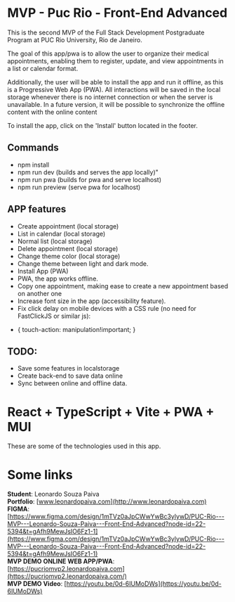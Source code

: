 # MVP - Puc Rio - Front-End Advanced

This is the second MVP of the Full Stack Development Postgraduate Program at PUC Rio University, Rio de Janeiro.

The goal of this app/pwa is to allow the user to organize their medical appointments, enabling them to register, update, and view appointments in a list or calendar format.

Additionally, the user will be able to install the app and run it offline, as this is a Progressive Web App (PWA). All interactions will be saved in the local storage whenever there is no internet connection or when the server is unavailable. In a future version, it will be possible to synchronize the offline content with the online content

To install the app, click on the 'Install' button located in the footer.

## Commands
- npm install
- npm run dev (builds and serves the app locally)"
- npm run pwa (builds for pwa and serve localhost)
- npm run preview (serve pwa for localhost)

## APP features

- Create appointment (local storage)
- List in calendar (local storage)
- Normal list (local storage)
- Delete appointment (local storage)
- Change theme color (local storage)
- Change theme between light and dark mode. 
- Install App (PWA)
- PWA, the app works offline.
- Copy one appointment, making ease to create a new appointment based on another one
- Increase font size in the app (accessibility feature).
- Fix click delay on mobile devices with a CSS rule (no need for FastClickJS or similar js):
* {
  touch-action: manipulation!important;
}

## TODO:

- Save some features in localstorage
- Create back-end to save data online
- Sync between online and offline data.


# React + TypeScript + Vite + PWA + MUI

These are some of the technologies used in this app.

# Some links

**Student**: Leonardo Souza Paiva  
**Portfolio**: [www.leonardopaiva.com](http://www.leonardopaiva.com)  
**FIGMA**: [https://www.figma.com/design/1mTVz0aJpCWwYwBc3ylywD/PUC-Rio---MVP---Leonardo-Souza-Paiva---Front-End-Advanced?node-id=22-5394&t=gAfh9MewJsIO6Fz1-1](https://www.figma.com/design/1mTVz0aJpCWwYwBc3ylywD/PUC-Rio---MVP---Leonardo-Souza-Paiva---Front-End-Advanced?node-id=22-5394&t=gAfh9MewJsIO6Fz1-1)  
**MVP DEMO ONLINE WEB APP/PWA**: [https://pucriomvp2.leonardopaiva.com](https://pucriomvp2.leonardopaiva.com/)  
**MVP DEMO Video**: [https://youtu.be/0d-6IUMoDWs](https://youtu.be/0d-6IUMoDWs)  

